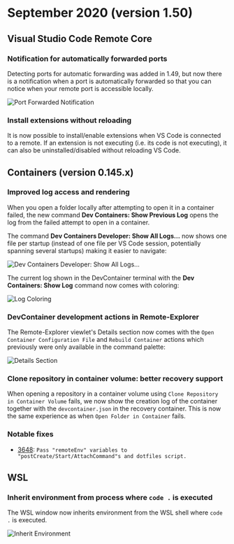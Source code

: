 # September 2020 (version 1.50)

## Visual Studio Code Remote Core

### Notification for automatically forwarded ports

Detecting ports for automatic forwarding was added in 1.49, but now there is a notification when a port is automatically forwarded so that you can notice when your remote port is accessible locally.

![Port Forwarded Notification](images/1_50/port-forwarded-notification.png)

### Install extensions without reloading

It is now possible to install/enable extensions when VS Code is connected to a remote. If an extension is not executing (i.e. its code is not executing), it can also be uninstalled/disabled without reloading VS Code.

## Containers (version 0.145.x)

### Improved log access and rendering

When you open a folder locally after attempting to open it in a container failed, the new command **Dev Containers: Show Previous Log** opens the log from the failed attempt to open in a container.

The command **Dev Containers Developer: Show All Logs...** now shows one file per startup (instead of one file per VS Code session, potentially spanning several startups) making it easier to navigate:

![Dev Containers Developer: Show All Logs...](images/1_50/containers-show-all-logs.png)

The current log shown in the DevContainer terminal with the **Dev Containers: Show Log** command now comes with coloring:

![Log Coloring](images/1_50/containers-log-coloring.png)

### DevContainer development actions in Remote-Explorer

The Remote-Explorer viewlet's Details section now comes with the `Open Container Configuration File` and `Rebuild Container` actions which previously were only available in the command palette:

![Details Section](images/1_50/containers-details-section.png)

### Clone repository in container volume: better recovery support

When opening a repository in a container volume using `Clone Repository in Container Volume` fails, we now show the creation log of the container together with the `devcontainer.json` in the recovery container. This is now the same experience as when `Open Folder in Container` fails.

### Notable fixes

- [3648](https://github.com/microsoft/vscode-remote-release/issues/3648): `Pass "remoteEnv" variables to "postCreate/Start/AttachCommand"s and dotfiles script.`

## WSL

### Inherit environment from process where `code .` is executed

The WSL window now inherits environment from the WSL shell where `code .` is executed.

![Inherit Environment](images/1_50/wsl-inherit-env.png)

